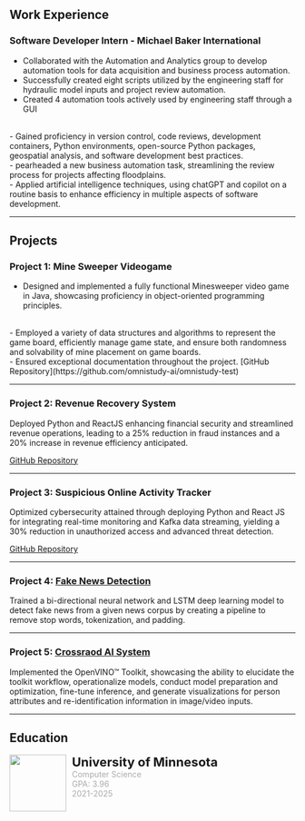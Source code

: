 
## Work Experience
### Software Developer Intern - Michael Baker International
- Collaborated with the Automation and Analytics group to develop automation tools for data acquisition and business process automation.
  <br/>
- Successfully created eight scripts utilized by the engineering staff for hydraulic model inputs and project review automation.
  <br/>
-  Created 4 automation tools actively used by engineering staff through a GUI
  <br/>
-  Gained proficiency in version control, code reviews, development containers, Python environments,
open-source Python packages, geospatial analysis, and software development best practices.
<br/>
-  pearheaded a new business automation task, streamlining the review process for projects affecting
floodplains.
<br/>
- Applied artificial intelligence techniques, using chatGPT and copilot on a routine basis to enhance
efficiency in multiple aspects of software development.

---

## Projects

### Project 1: Mine Sweeper Videogame
- Designed and implemented a fully functional Minesweeper video game in Java, showcasing proficiency in object-oriented programming principles.
<br/>
- Employed a variety of data structures and algorithms to represent the game board, efficiently manage game state, and ensure both randomness and solvability of mine placement on game boards.
<br/>
- Ensured exceptional documentation throughout the project.
<!-- <img src="images/omnistudy.png" height="300" width="500"/><br/> -->
[GitHub Repository](https://github.com/omnistudy-ai/omnistudy-test)

---

### Project 2: Revenue Recovery System
Deployed Python and ReactJS enhancing financial security and streamlined revenue operations, leading to a 25% reduction in fraud instances and a 20% increase in revenue efficiency anticipated.
<!-- <img src="images/greenChoice.png" height="300" width="500"/><br/> -->
[GitHub Repository](https://github.umn.edu/GDSC/greenchoice)

--- 

### Project 3: Suspicious Online Activity Tracker
Optimized cybersecurity attained through deploying Python and React JS for integrating real-time monitoring and Kafka data streaming, yielding a 30% reduction in unauthorized access and advanced threat detection.
<!-- <img src="images/greenChoice.png" height="300" width="500"/><br/> -->
[GitHub Repository](https://github.umn.edu/GDSC/greenchoice)

--- 

### Project 4: [Fake News Detection](https://github.umn.edu/GDSC/greenchoice)
Trained a bi-directional neural network and LSTM deep learning model to detect fake news from a given news corpus by creating a pipeline to remove stop words, tokenization, and padding.
<!-- <img src="images/greenChoice.png" height="300" width="500"/><br/> -->
<!-- [GitHub Repository](https://github.umn.edu/GDSC/greenchoice) -->

--- 

### Project 5: [Crossraod AI System](https://github.umn.edu/GDSC/greenchoice)
Implemented the OpenVINO™ Toolkit, showcasing the ability to elucidate the toolkit workflow, operationalize models, conduct model preparation and optimization, fine-tune inference, and generate visualizations for person attributes and re-identification information in image/video inputs.
<!-- <img src="images/greenChoice.png" height="300" width="500"/><br/> -->
<!-- [GitHub Repository](https://github.umn.edu/GDSC/greenchoice) -->

--- 


## Education
<div style="display: flex; flex-direction: row; gap: 10px;">
    <img src="images/umn.jpeg" height="100" width="100"/>
    <div style="display: flex; flex-direction: column">
        <p style="font-weight: bold; font-size: 22px; margin: 0;">University of Minnesota</p>
        <p style="color: #ababab; margin: 0;">Computer Science</p>
        <p style="color: #ababab; margin: 0;">GPA: 3.96</p>
        <p style="color: #ababab; margin: 0;">2021-2025</p>
    </div>
</div>

